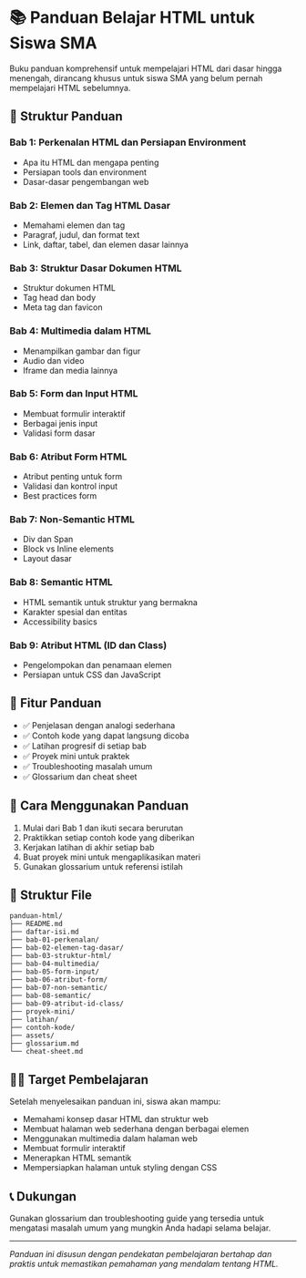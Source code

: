 # 📚 Panduan Belajar HTML untuk Siswa SMA

Buku panduan komprehensif untuk mempelajari HTML dari dasar hingga menengah, dirancang khusus untuk siswa SMA yang belum pernah mempelajari HTML sebelumnya.

## 📖 Struktur Panduan

### Bab 1: Perkenalan HTML dan Persiapan Environment
- Apa itu HTML dan mengapa penting
- Persiapan tools dan environment
- Dasar-dasar pengembangan web

### Bab 2: Elemen dan Tag HTML Dasar
- Memahami elemen dan tag
- Paragraf, judul, dan format text
- Link, daftar, tabel, dan elemen dasar lainnya

### Bab 3: Struktur Dasar Dokumen HTML
- Struktur dokumen HTML
- Tag head dan body
- Meta tag dan favicon

### Bab 4: Multimedia dalam HTML
- Menampilkan gambar dan figur
- Audio dan video
- Iframe dan media lainnya

### Bab 5: Form dan Input HTML
- Membuat formulir interaktif
- Berbagai jenis input
- Validasi form dasar

### Bab 6: Atribut Form HTML
- Atribut penting untuk form
- Validasi dan kontrol input
- Best practices form

### Bab 7: Non-Semantic HTML
- Div dan Span
- Block vs Inline elements
- Layout dasar

### Bab 8: Semantic HTML
- HTML semantik untuk struktur yang bermakna
- Karakter spesial dan entitas
- Accessibility basics

### Bab 9: Atribut HTML (ID dan Class)
- Pengelompokan dan penamaan elemen
- Persiapan untuk CSS dan JavaScript

## 🎯 Fitur Panduan

- ✅ Penjelasan dengan analogi sederhana
- ✅ Contoh kode yang dapat langsung dicoba
- ✅ Latihan progresif di setiap bab
- ✅ Proyek mini untuk praktek
- ✅ Troubleshooting masalah umum
- ✅ Glossarium dan cheat sheet

## 🚀 Cara Menggunakan Panduan

1. Mulai dari Bab 1 dan ikuti secara berurutan
2. Praktikkan setiap contoh kode yang diberikan
3. Kerjakan latihan di akhir setiap bab
4. Buat proyek mini untuk mengaplikasikan materi
5. Gunakan glossarium untuk referensi istilah

## 📁 Struktur File

```
panduan-html/
├── README.md
├── daftar-isi.md
├── bab-01-perkenalan/
├── bab-02-elemen-tag-dasar/
├── bab-03-struktur-html/
├── bab-04-multimedia/
├── bab-05-form-input/
├── bab-06-atribut-form/
├── bab-07-non-semantic/
├── bab-08-semantic/
├── bab-09-atribut-id-class/
├── proyek-mini/
├── latihan/
├── contoh-kode/
├── assets/
├── glossarium.md
└── cheat-sheet.md
```

## 👨‍🎓 Target Pembelajaran

Setelah menyelesaikan panduan ini, siswa akan mampu:
- Memahami konsep dasar HTML dan struktur web
- Membuat halaman web sederhana dengan berbagai elemen
- Menggunakan multimedia dalam halaman web
- Membuat formulir interaktif
- Menerapkan HTML semantik
- Mempersiapkan halaman untuk styling dengan CSS

## 📞 Dukungan

Gunakan glossarium dan troubleshooting guide yang tersedia untuk mengatasi masalah umum yang mungkin Anda hadapi selama belajar.

---

*Panduan ini disusun dengan pendekatan pembelajaran bertahap dan praktis untuk memastikan pemahaman yang mendalam tentang HTML.*
